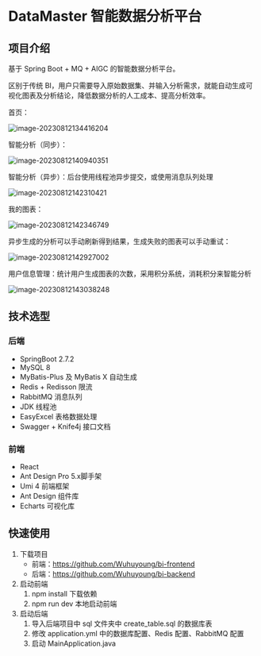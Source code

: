# DataMaster 智能数据分析平台



## 项目介绍

基于 Spring Boot + MQ + AIGC 的智能数据分析平台。

区别于传统 BI，用户只需要导入原始数据集、并输入分析需求，就能自动生成可视化图表及分析结论，降低数据分析的人工成本、提高分析效率。



首页：

![image-20230812134416204](https://typora-1314662469.cos.ap-shanghai.myqcloud.com/img/202308121411243.png)



智能分析（同步）：

![image-20230812140940351](https://typora-1314662469.cos.ap-shanghai.myqcloud.com/img/202308121411147.png)



智能分析（异步）：后台使用线程池异步提交，或使用消息队列处理

![image-20230812142310421](https://typora-1314662469.cos.ap-shanghai.myqcloud.com/img/202308121442568.png)



我的图表：

![image-20230812142346749](https://typora-1314662469.cos.ap-shanghai.myqcloud.com/img/202308121442348.png)



异步生成的分析可以手动刷新得到结果，生成失败的图表可以手动重试：

![image-20230812142927002](https://typora-1314662469.cos.ap-shanghai.myqcloud.com/img/202308121442927.png)





用户信息管理：统计用户生成图表的次数，采用积分系统，消耗积分来智能分析

![image-20230812143038248](https://typora-1314662469.cos.ap-shanghai.myqcloud.com/img/202308121442919.png)





## 技术选型

### 后端

- SpringBoot 2.7.2
- MySQL 8
- MyBatis-Plus 及 MyBatis X 自动生成
- Redis + Redisson 限流
- RabbitMQ 消息队列
- JDK 线程池
- EasyExcel 表格数据处理
- Swagger + Knife4j 接口文档

### 前端

- React
- Ant Design Pro 5.x脚手架
- Umi 4 前端框架
- Ant Design 组件库
- Echarts 可视化库



## 快速使用

1. 下载项目
   - 前端：https://github.com/Wuhuyoung/bi-frontend
   - 后端：https://github.com/Wuhuyoung/bi-backend
2. 启动前端
   1. npm install 下载依赖
   2. npm run dev 本地启动前端
3. 启动后端
   1. 导入后端项目中 sql 文件夹中 create_table.sql 的数据库表
   2. 修改 application.yml 中的数据库配置、Redis 配置、RabbitMQ 配置
   3. 启动 MainApplication.java



